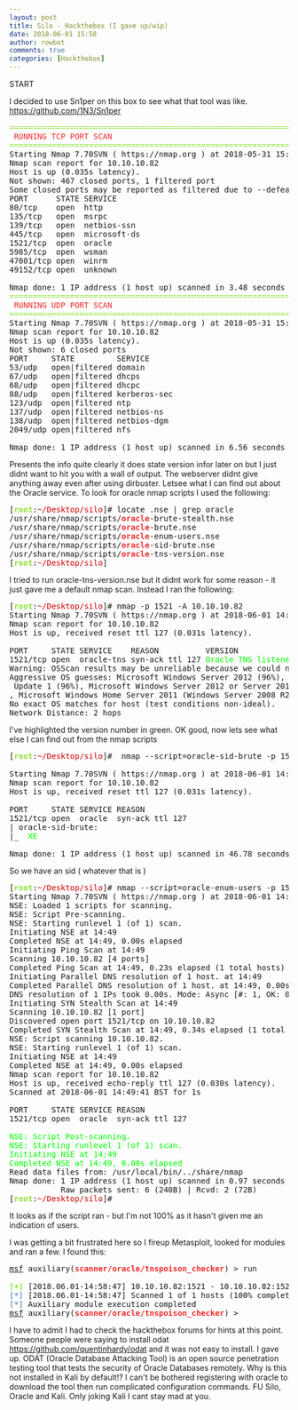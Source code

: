 ```yaml
---
layout: post
title: Silo - Hackthebox (I gave up/wip)
date: 2018-06-01 15:50
author: rowbot
comments: true
categories: [Hackthebox]
---
```

START

I decided to use Sn1per on this box to see what that tool was like. <a href="https://github.com/1N3/Sn1per">https://github.com/1N3/Sn1per</a>
<pre><span style="color: #8ae234;">====================================================================================</span>                                                                                                                         
<span style="color: #ef2929;"> RUNNING TCP PORT SCAN </span>                                                                                                                                                                                      
<span style="color: #8ae234;">====================================================================================</span>                                                                                                                         
Starting Nmap 7.70SVN ( https://nmap.org ) at 2018-05-31 15:33 BST                                                                                                                                           
Nmap scan report for 10.10.10.82                                                                                                                                                                             
Host is up (0.035s latency).                                                                                                                                                                                 
Not shown: 467 closed ports, 1 filtered port                                                                                                                                                                 
Some closed ports may be reported as filtered due to --defeat-rst-ratelimit                                                                                                                                  
PORT      STATE SERVICE                                                                                                                                                                                      
80/tcp    open  http                                                                                                                                                                                         
135/tcp   open  msrpc                                                                                                                                                                                        
139/tcp   open  netbios-ssn                                                                                                                                                                                  
445/tcp   open  microsoft-ds                                                                                                                                                                                 
1521/tcp  open  oracle                                                                                                                                                                                       
5985/tcp  open  wsman                                                                                                                                                                                        
47001/tcp open  winrm                                                                                                                                                                                        
49152/tcp open  unknown                                                                                                                                                                                      
                                                                                                                                                                                                             
Nmap done: 1 IP address (1 host up) scanned in 3.48 seconds                                                                                                                                                  
<span style="color: #8ae234;">====================================================================================</span>                                                                                                                         
<span style="color: #ef2929;"> RUNNING UDP PORT SCAN </span>                                                                                                                                                                                      
<span style="color: #8ae234;">====================================================================================</span>                                                                                                                         
Starting Nmap 7.70SVN ( https://nmap.org ) at 2018-05-31 15:33 BST                                                                                                                                           
Nmap scan report for 10.10.10.82                                                                                                                                                                             
Host is up (0.035s latency).                                                                                                                                                                                 
Not shown: 6 closed ports                                                                                                                                                                                    
PORT     STATE         SERVICE                                                                                                                                                                               
53/udp   open|filtered domain                                                                                                                                                                                
67/udp   open|filtered dhcps                                                                                                                                                                                 
68/udp   open|filtered dhcpc                                                                                                                                                                                 
88/udp   open|filtered kerberos-sec                                                                                                                                                                          
123/udp  open|filtered ntp                                                                                                                                                                                   
137/udp  open|filtered netbios-ns                                                                                                                                                                            
138/udp  open|filtered netbios-dgm                                                                                                                                                                           
2049/udp open|filtered nfs                                                                                                                                                                                   
                                                                                                                                                                                                             
Nmap done: 1 IP address (1 host up) scanned in 6.56 seconds                                                                                                                                                  
</pre>
Presents the info quite clearly it does state version infor later on but I just didnt want to hit you with a wall of output. The webserver didnt give anything away even after using dirbuster. Letsee what I can find out about the Oracle service. To look for oracle nmap scripts I used the following:
<pre>[<span style="color: #8ae234;"><b>root</b></span>:<span style="color: #cc0000;">~/Desktop/silo</span>]# locate .nse | grep oracle                                                                                                                                                  (<span style="color: #fce94f;"><b>master</b></span><span style="color: #ef2929;"><b>✱</b></span>) 
/usr/share/nmap/scripts/<span style="color: #ef2929;"><b>oracle</b></span>-brute-stealth.nse
/usr/share/nmap/scripts/<span style="color: #ef2929;"><b>oracle</b></span>-brute.nse
/usr/share/nmap/scripts/<span style="color: #ef2929;"><b>oracle</b></span>-enum-users.nse
/usr/share/nmap/scripts/<span style="color: #ef2929;"><b>oracle</b></span>-sid-brute.nse
/usr/share/nmap/scripts/<span style="color: #ef2929;"><b>oracle</b></span>-tns-version.nse
[<span style="color: #8ae234;"><b>root</b></span>:<span style="color: #cc0000;">~/Desktop/silo</span>]
</pre>
I tried to run oracle-tns-version.nse but it didnt work for some reason - it just gave me a default nmap scan. Instead I ran the following:
<pre>[<span style="color: #8ae234;"><b>root</b></span>:<span style="color: #cc0000;">~/Desktop/silo</span>]# nmap -p 1521 -A 10.10.10.82                                                                                                                                                (<span style="color: #fce94f;"><b>master</b></span><span style="color: #ef2929;"><b>✱</b></span>)
Starting Nmap 7.70SVN ( https://nmap.org ) at 2018-06-01 14:38 BST
Nmap scan report for 10.10.10.82
Host is up, received reset ttl 127 (0.031s latency).

PORT     STATE SERVICE    REASON          VERSION
1521/tcp open  oracle-tns syn-ack ttl 127 <span style="color: #00ff00;">Oracle TNS listener 11.2.0.2.0 (unauthorized)</span>
Warning: OSScan results may be unreliable because we could not find at least 1 open and 1 closed port
Aggressive OS guesses: Microsoft Windows Server 2012 (96%), Microsoft Windows Server 2012 R2 (96%), Microsoft Windows Server 2012 R2 Update 1 (96%), Microsoft Windows 7, Windows Server 2012, or Windows 8.1
 Update 1 (96%), Microsoft Windows Server 2012 or Server 2012 R2 (95%), Microsoft Windows Vista SP1 (95%), Microsoft Windows Server 2008 SP2 Datacenter Version (94%), Microsoft Windows Server 2008 R2 (93%)
, Microsoft Windows Home Server 2011 (Windows Server 2008 R2) (93%), Microsoft Windows Server 2008 SP1 (93%)
No exact OS matches for host (test conditions non-ideal).
Network Distance: 2 hops
</pre>
I've highlighted the version number in green. OK good, now lets see what else I can find out from the nmap scripts
<pre>[<span style="color: #8ae234;"><b>root</b></span>:<span style="color: #cc0000;">~/Desktop/silo</span>]#  nmap --script=oracle-sid-brute -p 1521 10.10.10.82                                                                                                                        (<span style="color: #fce94f;"><b>master</b></span><span style="color: #ef2929;"><b>✱</b></span>)

Starting Nmap 7.70SVN ( https://nmap.org ) at 2018-06-01 14:39 BST
Nmap scan report for 10.10.10.82
Host is up, received reset ttl 127 (0.031s latency).

PORT     STATE SERVICE REASON
1521/tcp open  oracle  syn-ack ttl 127
| oracle-sid-brute:
|_  <span style="color: #00ff00;">XE</span>

Nmap done: 1 IP address (1 host up) scanned in 46.78 seconds
</pre>
So we have an sid ( whatever that is )
<pre>[<span style="color: #8ae234;"><b>root</b></span>:<span style="color: #cc0000;">~/Desktop/silo</span>]# nmap --script=oracle-enum-users -p 1521 10.10.10.82 -vvv                                                                                                                   (<span style="color: #fce94f;"><b>master</b></span><span style="color: #ef2929;"><b>✱</b></span>) 
Starting Nmap 7.70SVN ( https://nmap.org ) at 2018-06-01 14:49 BST
NSE: Loaded 1 scripts for scanning.
NSE: Script Pre-scanning.
NSE: Starting runlevel 1 (of 1) scan.
Initiating NSE at 14:49
Completed NSE at 14:49, 0.00s elapsed
Initiating Ping Scan at 14:49
Scanning 10.10.10.82 [4 ports]
Completed Ping Scan at 14:49, 0.23s elapsed (1 total hosts)
Initiating Parallel DNS resolution of 1 host. at 14:49
Completed Parallel DNS resolution of 1 host. at 14:49, 0.00s elapsed
DNS resolution of 1 IPs took 0.00s. Mode: Async [#: 1, OK: 0, NX: 1, DR: 0, SF: 0, TR: 1, CN: 0]
Initiating SYN Stealth Scan at 14:49
Scanning 10.10.10.82 [1 port]
Discovered open port 1521/tcp on 10.10.10.82
Completed SYN Stealth Scan at 14:49, 0.34s elapsed (1 total ports)
NSE: Script scanning 10.10.10.82.
NSE: Starting runlevel 1 (of 1) scan.
Initiating NSE at 14:49
Completed NSE at 14:49, 0.00s elapsed
Nmap scan report for 10.10.10.82
Host is up, received echo-reply ttl 127 (0.030s latency).
Scanned at 2018-06-01 14:49:41 BST for 1s

PORT     STATE SERVICE REASON
1521/tcp open  oracle  syn-ack ttl 127

<span style="color: #00ff00;">NSE: Script Post-scanning.
NSE: Starting runlevel 1 (of 1) scan.
Initiating NSE at 14:49
Completed NSE at 14:49, 0.00s elapsed</span>
Read data files from: /usr/local/bin/../share/nmap
Nmap done: 1 IP address (1 host up) scanned in 0.97 seconds
           Raw packets sent: 6 (240B) | Rcvd: 2 (72B)
[<span style="color: #8ae234;"><b>root</b></span>:<span style="color: #cc0000;">~/Desktop/silo</span>]#</pre>
It looks as if the script ran - but I'm not 100% as it hasn't given me an indication of users.

I was getting a bit frustrated here so I fireup Metasploit, looked for modules and ran a few. I found this:
<pre><u>msf</u> auxiliary(<span style="color: #ef2929;"><b>scanner/oracle/tnspoison_checker</b></span>) &gt; run

<span style="color: #8ae234;"><b>[+]</b></span> [2018.06.01-14:58:47] 10.10.10.82:1521 - 10.10.10.82:1521 is vulnerable
<span style="color: #729fcf;"><b>[*]</b></span> [2018.06.01-14:58:47] Scanned 1 of 1 hosts (100% complete)
<span style="color: #729fcf;"><b>[*]</b></span> Auxiliary module execution completed
<u>msf</u> auxiliary(<span style="color: #ef2929;"><b>scanner/oracle/tnspoison_checker</b></span>) &gt; 
</pre>
I have to admit I had to check the hackthebox forums for hints at this point. Someone people were saying to install odat <a href="https://github.com/quentinhardy/odat">https://github.com/quentinhardy/odat</a> and it was not easy to install. I gave up. ODAT (Oracle Database Attacking Tool) is an open source penetration testing tool that tests the security of Oracle Databases remotely. Why is this not installed in Kali by default!? I can't be bothered registering with oracle to download the tool then run complicated configuration commands. FU Silo, Oracle and Kali. Only joking Kali I cant stay mad at you.
